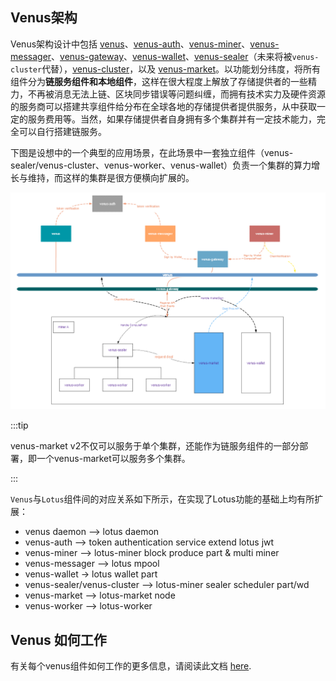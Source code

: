 ## Venus架构

Venus架构设计中包括 [venus](https://github.com/filecoin-project/venus)、[venus-auth](https://github.com/filecoin-project/venus-auth)、[venus-miner](https://github.com/filecoin-project/venus-miner)、[venus-messager](https://github.com/filecoin-project/venus-messager)、[venus-gateway](https://github.com/ipfs-force-community/venus-gateway)、[venus-wallet](https://github.com/filecoin-project/venus-wallet)、[venus-sealer](https://github.com/filecoin-project/venus-sealer)（未来将被`venus-cluster`代替），[venus-cluster](https://github.com/ipfs-force-community/venus-cluster)，以及 [venus-market](https://github.com/filecoin-project/venus-market)。以功能划分纬度，将所有组件分为**链服务组件和本地组件**，这样在很大程度上解放了存储提供者的一些精力，不再被消息无法上链、区块同步错误等问题纠缠，而拥有技术实力及硬件资源的服务商可以搭建共享组件给分布在全球各地的存储提供者提供服务，从中获取一定的服务费用等。当然，如果存储提供者自身拥有多个集群并有一定技术能力，完全可以自行搭建链服务。

下图是设想中的一个典型的应用场景，在此场景中一套独立组件（venus-sealer/venus-cluster、venus-worker、venus-wallet）负责一个集群的算力增长与维持，而这样的集群是很方便横向扩展的。

![](../../.vuepress/public/venus-cluster.png)

:::tip

venus-market v2不仅可以服务于单个集群，还能作为链服务组件的一部分部署，即一个venus-market可以服务多个集群。

:::
 
`Venus`与`Lotus`组件间的对应关系如下所示，在实现了Lotus功能的基础上均有所扩展：

*  venus daemon --> lotus daemon
*  venus-auth --> token authentication service extend lotus jwt
*  venus-miner --> lotus-miner block produce part & multi miner
*  venus-messager --> lotus mpool
*  venus-wallet -> lotus wallet part
*  venus-sealer/venus-cluster --> lotus-miner sealer scheduler part/wd
*  venus-market --> lotus-market node
*  venus-worker --> lotus-worker


## Venus 如何工作

有关每个venus组件如何工作的更多信息，请阅读此文档 [here](https://venus.filecoin.io/zh/guide/#venus如何工作).
